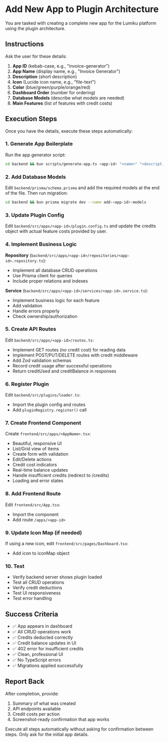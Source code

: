 # Add New App to Plugin Architecture

You are tasked with creating a complete new app for the Lumiku platform using the plugin architecture.

## Instructions

Ask the user for these details:
1. **App ID** (kebab-case, e.g., "invoice-generator")
2. **App Name** (display name, e.g., "Invoice Generator")
3. **Description** (short description)
4. **Icon** (Lucide icon name, e.g., "file-text")
5. **Color** (blue/green/purple/orange/red)
6. **Dashboard Order** (number for ordering)
7. **Database Models** (describe what models are needed)
8. **Main Features** (list of features with credit costs)

## Execution Steps

Once you have the details, execute these steps automatically:

### 1. Generate App Boilerplate
Run the app generator script:
```bash
cd backend && bun scripts/generate-app.ts <app-id> "<name>" "<description>" <icon> <color> <order>
```

### 2. Add Database Models
Edit `backend/prisma/schema.prisma` and add the required models at the end of the file.
Then run migration:
```bash
cd backend && bun prisma migrate dev --name add-<app-id>-models
```

### 3. Update Plugin Config
Edit `backend/src/apps/<app-id>/plugin.config.ts` and update the credits object with actual feature costs provided by user.

### 4. Implement Business Logic

**Repository** (`backend/src/apps/<app-id>/repositories/<app-id>.repository.ts`):
- Implement all database CRUD operations
- Use Prisma client for queries
- Include proper relations and indexes

**Service** (`backend/src/apps/<app-id>/services/<app-id>.service.ts`):
- Implement business logic for each feature
- Add validation
- Handle errors properly
- Check ownership/authorization

### 5. Create API Routes
Edit `backend/src/apps/<app-id>/routes.ts`:
- Implement GET routes (no credit cost) for reading data
- Implement POST/PUT/DELETE routes with credit middleware
- Add Zod validation schemas
- Record credit usage after successful operations
- Return creditUsed and creditBalance in responses

### 6. Register Plugin
Edit `backend/src/plugins/loader.ts`:
- Import the plugin config and routes
- Add `pluginRegistry.register()` call

### 7. Create Frontend Component
Create `frontend/src/apps/<AppName>.tsx`:
- Beautiful, responsive UI
- List/Grid view of items
- Create form with validation
- Edit/Delete actions
- Credit cost indicators
- Real-time balance updates
- Handle insufficient credits (redirect to /credits)
- Loading and error states

### 8. Add Frontend Route
Edit `frontend/src/App.tsx`:
- Import the component
- Add route `/apps/<app-id>`

### 9. Update Icon Map (if needed)
If using a new icon, edit `frontend/src/pages/Dashboard.tsx`:
- Add icon to iconMap object

### 10. Test
- Verify backend server shows plugin loaded
- Test all CRUD operations
- Verify credit deductions
- Test UI responsiveness
- Test error handling

## Success Criteria

- ✅ App appears in dashboard
- ✅ All CRUD operations work
- ✅ Credits deducted correctly
- ✅ Credit balance updates in UI
- ✅ 402 error for insufficient credits
- ✅ Clean, professional UI
- ✅ No TypeScript errors
- ✅ Migrations applied successfully

## Report Back

After completion, provide:
1. Summary of what was created
2. API endpoints available
3. Credit costs per action
4. Screenshot-ready confirmation that app works

Execute all steps automatically without asking for confirmation between steps. Only ask for the initial app details.
